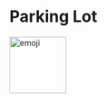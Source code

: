 # Parking Lot
<img align="left" alt="emoji" width="100px" src="https://media.tenor.com/ta-Gc85u0BEAAAAi/e.gif" />
